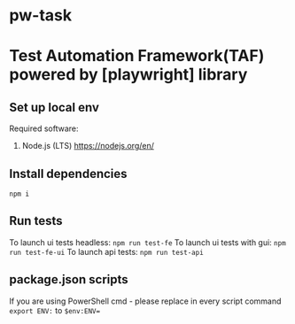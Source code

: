 # pw-task

# Test Automation Framework(TAF) powered by [playwright] library

## Set up local env
  Required software:
  1. Node.js (LTS) https://nodejs.org/en/

## Install dependencies
  ```npm i```

  ## Run tests
   To launch ui tests headless:
  ```npm run test-fe```
   To launch ui tests with gui:
  ```npm run test-fe-ui```
   To launch api tests:
  ```npm run test-api```

  ## package.json scripts
  If you are using PowerShell cmd - please replace in every script command
  ```export ENV:``` to ```$env:ENV=```